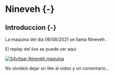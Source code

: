 # Nineveh {-}

## Introduccion {-}

La maquina del dia 06/08/2021 se llama Nineveh
.

El replay del live se puede ver aqui

[![S4vitaar Nineveh maquina](https://img.youtube.com/vi/FW0Nj3g4qAk/0.jpg)](https://www.youtube.com/watch?v=FW0Nj3g4qAk)

No olvideis dejar un like al video y un comentario...
